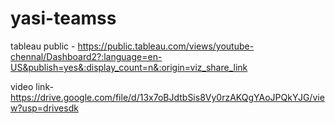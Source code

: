 # yasi-teamss

tableau public - https://public.tableau.com/views/youtube-chennal/Dashboard2?:language=en-US&publish=yes&:display_count=n&:origin=viz_share_link

video link-
https://drive.google.com/file/d/13x7oBJdtbSis8Vy0rzAKQgYAoJPQkYJG/view?usp=drivesdk
